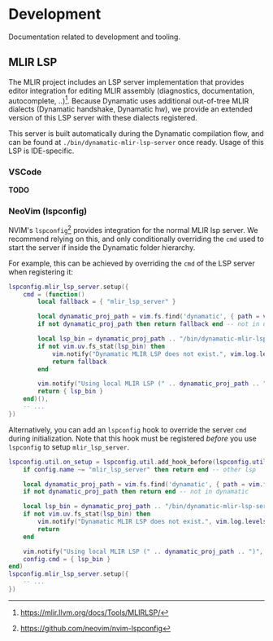 # Development

Documentation related to development and tooling.

## MLIR LSP

The MLIR project includes an LSP server implementation that provides editor integration for editing MLIR assembly (diagnostics, documentation, autocomplete, ..)[^1].
Because Dynamatic uses additional out-of-tree MLIR dialects (Dynamatic handshake, Dynamatic hw), we provide an extended version of this LSP server with these dialects registered.

This server is built automatically during the Dynamatic compilation flow, and can be found at `./bin/dynamatic-mlir-lsp-server` once ready. Usage of this LSP is IDE-specific.

### VSCode

**TODO**

### NeoVim (lspconfig)

NVIM's `lspconfig`[^2] provides integration for the normal MLIR lsp server. We recommend relying on this, and only conditionally overriding the `cmd` used to start the server if inside the Dynamatic folder hierarchy.

For example, this can be achieved by overriding the `cmd` of the LSP server when registering it:
```lua
lspconfig.mlir_lsp_server.setup({
    cmd = (function()
        local fallback = { "mlir_lsp_server" }

        local dynamatic_proj_path = vim.fs.find('dynamatic', { path = vim.fn.getcwd(), upward = true })[1]
        if not dynamatic_proj_path then return fallback end -- not in dynamatic

        local lsp_bin = dynamatic_proj_path .. "/bin/dynamatic-mlir-lsp-server"
        if not vim.uv.fs_stat(lsp_bin) then
            vim.notify("Dynamatic MLIR LSP does not exist.", vim.log.levels.WARN)
            return fallback
        end

        vim.notify("Using local MLIR LSP (" .. dynamatic_proj_path .. ")", vim.log.levels.INFO)
        return { lsp_bin }
    end)(),
    -- ...
})
```

Alternatively, you can add an `lspconfig` hook to override the server `cmd` during initialization. Note that this
hook must be registered *before* you use `lspconfig` to setup `mlir_lsp_server`.
```lua
lspconfig.util.on_setup = lspconfig.util.add_hook_before(lspconfig.util.on_setup, function(config)
    if config.name ~= "mlir_lsp_server" then return end -- other lsp

    local dynamatic_proj_path = vim.fs.find('dynamatic', { path = vim.fn.getcwd(), upward = true })[1]
    if not dynamatic_proj_path then return end -- not in dynamatic

    local lsp_bin = dynamatic_proj_path .. "/bin/dynamatic-mlir-lsp-server"
    if not vim.uv.fs_stat(lsp_bin) then
        vim.notify("Dynamatic MLIR LSP does not exist.", vim.log.levels.WARN)
        return
    end

    vim.notify("Using local MLIR LSP (" .. dynamatic_proj_path .. ")", vim.log.levels.INFO)
    config.cmd = { lsp_bin }
end)
lspconfig.mlir_lsp_server.setup({
    -- ...
})
```

[^1]: https://mlir.llvm.org/docs/Tools/MLIRLSP/ 
[^2]: https://github.com/neovim/nvim-lspconfig
